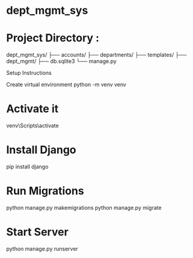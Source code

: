 # dept_mgmt_sys

# Project Directory :

dept_mgmt_sys/
├── accounts/
├── departments/
├── templates/
├── dept_mgmt/
├── db.sqlite3
└── manage.py

Setup Instructions

Create virtual environment
python -m venv venv

# Activate it
venv\Scripts\activate    

# Install Django
pip install django

# Run Migrations
python manage.py makemigrations
python manage.py migrate

# Start Server
python manage.py runserver

